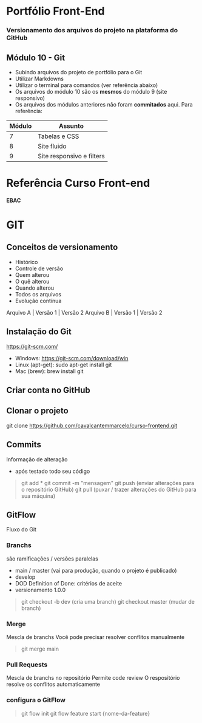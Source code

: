 # Portfólio Front-End
### Versionamento dos arquivos do projeto na plataforma do GitHub

## Módulo 10 - Git

- Subindo arquivos do projeto de portfólio para o Git
- Utilizar Markdowns
- Utilizar o terminal para comandos (ver referência abaixo)
- Os arquivos do módulo 10 são os **mesmos** do módulo 9 (site responsivo)
- Os arquivos dos módulos anteriores não foram __commitados__ aqui. Para referência:

| Módulo | Assunto                   |
---------|---------------------------|
| 7      | Tabelas e CSS             |
| 8      | Site fluido               |
| 9      | Site responsivo e filters |



# Referência Curso Front-end
#### EBAC

# GIT
## Conceitos de versionamento
 - Histórico
 - Controle de versão
 - Quem alterou
 - O quê alterou
 - Quando alterou
 - Todos os arquivos
 - Evolução contínua

 Arquivo A  | Versão 1 | Versão 2
 Arquivo B  | Versão 1 | Versão 2

 ## Instalação do Git
https://git-scm.com/

- Windows: https://git-scm.com/download/win
- Linux (apt-get): sudo apt-get install git
- Mac (brew): brew install git

 ## Criar conta no GitHub

 ## Clonar o projeto
 git clone https://github.com/cavalcantemmarcelo/curso-frontend.git

 ## Commits
 Informação de alteração
 - após testado todo seu código
 > git add *
 > git commit -m "mensagem"
 > git push (enviar alterações para o repositório GitHub)
 > git pull (puxar / trazer alterações do GitHub para sua máquina)
## GitFlow
Fluxo do Git

### Branchs
são ramificações / versões paralelas

- main / master (vai para produção, quando o projeto é publicado)
- develop 
- DOD Definition of Done: critérios de aceite
- versionamento 1.0.0

> git checkout -b dev (cria uma branch)
> git checkout master (mudar de branch)

### Merge
Mescla de branchs
Você pode precisar resolver conflitos manualmente

> git merge main 
### Pull Requests
Mescla de branchs no repositório
Permite code review
O respositório resolve os conflitos automaticamente


### configura o GitFlow
> git flow init
> git flow feature start {nome-da-feature}